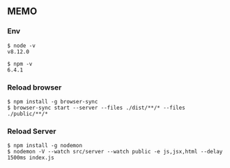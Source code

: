 ## MEMO

### Env

```shell
$ node -v
v8.12.0

$ npm -v
6.4.1
```

### Reload browser

```shell
$ npm install -g browser-sync
$ browser-sync start --server --files ./dist/**/* --files ./public/**/*
```

### Reload Server

```shell
$ npm install -g nodemon
$ nodemon -V --watch src/server --watch public -e js,jsx,html --delay 1500ms index.js
```
